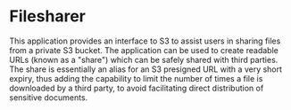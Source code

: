 # Filesharer

This application provides an interface to S3 to assist users in sharing files from a private S3 bucket. The application can be used to create readable URLs (known as a "share") which can be safely shared with third parties. The share is essentially an alias for an S3 presigned URL with a very short expiry, thus adding the capability to limit the number of times a file is downloaded by a third party, to avoid facilitating direct distribution of sensitive documents.
